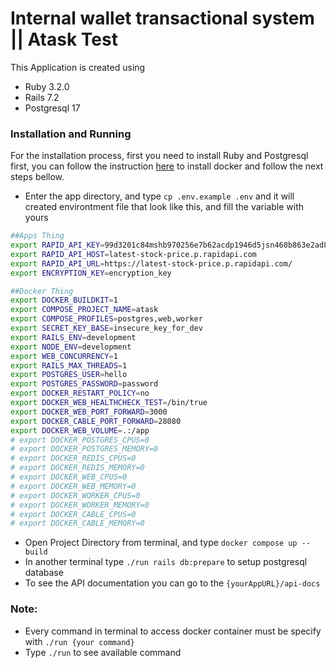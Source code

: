 
# Internal wallet transactional system || Atask Test

This Application is created using

- Ruby 3.2.0
- Rails 7.2
- Postgresql 17




### Installation and Running

For the installation process, first you need to install Ruby and Postgresql first, you can follow the instruction [here](https://docs.docker.com/compose/install/) to install docker and follow the next steps bellow.

- Enter the app directory, and type ```cp .env.example .env``` and it will created environtment file that look like this, and fill the variable with yours


```bash
##Apps Thing
export RAPID_API_KEY=99d3201c84mshb970256e7b62acdp1946d5jsn460b863e2ad8
export RAPID_API_HOST=latest-stock-price.p.rapidapi.com
export RAPID_API_URL=https://latest-stock-price.p.rapidapi.com/
export ENCRYPTION_KEY=encryption_key

##Docker Thing
export DOCKER_BUILDKIT=1
export COMPOSE_PROJECT_NAME=atask
export COMPOSE_PROFILES=postgres,web,worker
export SECRET_KEY_BASE=insecure_key_for_dev
export RAILS_ENV=development
export NODE_ENV=development
export WEB_CONCURRENCY=1
export RAILS_MAX_THREADS=1
export POSTGRES_USER=hello
export POSTGRES_PASSWORD=password
export DOCKER_RESTART_POLICY=no
export DOCKER_WEB_HEALTHCHECK_TEST=/bin/true
export DOCKER_WEB_PORT_FORWARD=3000
export DOCKER_CABLE_PORT_FORWARD=28080
export DOCKER_WEB_VOLUME=.:/app
# export DOCKER_POSTGRES_CPUS=0
# export DOCKER_POSTGRES_MEMORY=0
# export DOCKER_REDIS_CPUS=0
# export DOCKER_REDIS_MEMORY=0
# export DOCKER_WEB_CPUS=0
# export DOCKER_WEB_MEMORY=0
# export DOCKER_WORKER_CPUS=0
# export DOCKER_WORKER_MEMORY=0
# export DOCKER_CABLE_CPUS=0
# export DOCKER_CABLE_MEMORY=0

```
- Open Project Directory from terminal, and type ```docker compose up --build```
- In another terminal type ```./run rails db:prepare``` to setup postgresql database
- To see the API documentation you can go to the ```{yourAppURL}/api-docs```

### Note:
- Every command in terminal to access docker container must be specify with ```./run {your command}```
- Type ```./run``` to see available command